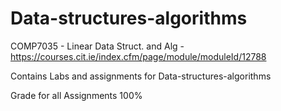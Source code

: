 # Data-structures-algorithms
COMP7035 - Linear Data Struct. and Alg - https://courses.cit.ie/index.cfm/page/module/moduleId/12788

Contains Labs and assignments for Data-structures-algorithms


Grade for all Assignments 100%

